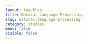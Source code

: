 ```yaml
---
layout: tag-blog
title: Natural Language Processing
slug: natural-language-processing
category: studies
menu: false
visible: false
---
```

